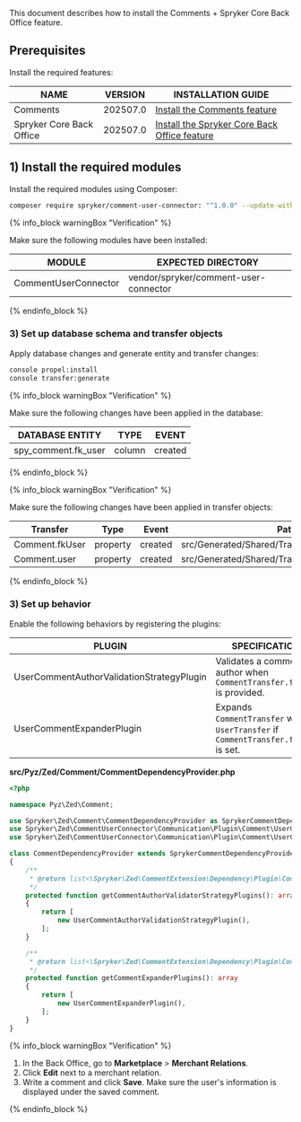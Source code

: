 This document describes how to install the Comments + Spryker Core Back Office feature.

## Prerequisites

Install the required features:

| NAME                     | VERSION          | INSTALLATION GUIDE                                                                                                                                                |
|--------------------------|------------------|-------------------------------------------------------------------------------------------------------------------------------------------------------------------|
| Comments                 | 202507.0 | [Install the Comments feature](/docs/pbc/all/cart-and-checkout/latest/base-shop/install-and-upgrade/install-features/install-the-comments-feature.html) |
| Spryker Core Back Office | 202507.0 | [Install the Spryker Core Back Office feature](/docs/pbc/all/miscellaneous/latest/install-and-upgrade/install-features/install-the-spryker-core-feature.html)      |

## 1) Install the required modules

Install the required modules using Composer:

```bash
composer require spryker/comment-user-connector: "^1.0.0" --update-with-dependencies
```

{% info_block warningBox "Verification" %}

Make sure the following modules have been installed:

| MODULE                         | EXPECTED DIRECTORY                               |
|--------------------------------|--------------------------------------------------|
| CommentUserConnector           | vendor/spryker/comment-user-connector            |

{% endinfo_block %}

### 3) Set up database schema and transfer objects

Apply database changes and generate entity and transfer changes:

```bash
console propel:install
console transfer:generate
```

{% info_block warningBox "Verification" %}

Make sure the following changes have been applied in the database:

| DATABASE ENTITY     | TYPE   | EVENT   |
|---------------------|--------|---------|
| spy_comment.fk_user | column | created |

{% endinfo_block %}

{% info_block warningBox "Verification" %}

Make sure the following changes have been applied in transfer objects:

| Transfer       | Type     | Event   | Path                                          |
|----------------|----------|---------|-----------------------------------------------|
| Comment.fkUser | property | created | src/Generated/Shared/Transfer/CommentTransfer |
| Comment.user   | property | created | src/Generated/Shared/Transfer/CommentTransfer |

{% endinfo_block %}

### 3) Set up behavior

Enable the following behaviors by registering the plugins:

| PLUGIN                                    | SPECIFICATION                                                                     | PREREQUISITES | NAMESPACE                                                     |
|-------------------------------------------|-----------------------------------------------------------------------------------|---------------|---------------------------------------------------------------|
| UserCommentAuthorValidationStrategyPlugin | Validates a comment author when `CommentTransfer.fkUser` is provided.               |               | Spryker\Zed\CommentUserConnector\Communication\Plugin\Comment |
| UserCommentExpanderPlugin                 | Expands `CommentTransfer` with `UserTransfer` if `CommentTransfer.fkUser` is set. |               | Spryker\Zed\CommentUserConnector\Communication\Plugin\Comment |

**src/Pyz/Zed/Comment/CommentDependencyProvider.php**

```php
<?php

namespace Pyz\Zed\Comment;

use Spryker\Zed\Comment\CommentDependencyProvider as SprykerCommentDependencyProvider;
use Spryker\Zed\CommentUserConnector\Communication\Plugin\Comment\UserCommentAuthorValidationStrategyPlugin;
use Spryker\Zed\CommentUserConnector\Communication\Plugin\Comment\UserCommentExpanderPlugin;

class CommentDependencyProvider extends SprykerCommentDependencyProvider
{
    /**
     * @return list<\Spryker\Zed\CommentExtension\Dependency\Plugin\CommentAuthorValidatorStrategyPluginInterface>
     */
    protected function getCommentAuthorValidatorStrategyPlugins(): array
    {
        return [
            new UserCommentAuthorValidationStrategyPlugin(),
        ];
    }

    /**
     * @return list<\Spryker\Zed\CommentExtension\Dependency\Plugin\CommentExpanderPluginInterface>
     */
    protected function getCommentExpanderPlugins(): array
    {
        return [
            new UserCommentExpanderPlugin(),
        ];
    }
}
```

{% info_block warningBox "Verification" %}

1. In the Back Office, go to **Marketplace** > **Merchant Relations**.
2. Click **Edit** next to a merchant relation.
3. Write a comment and click **Save**.
    Make sure the user's information is displayed under the saved comment.



{% endinfo_block %}
